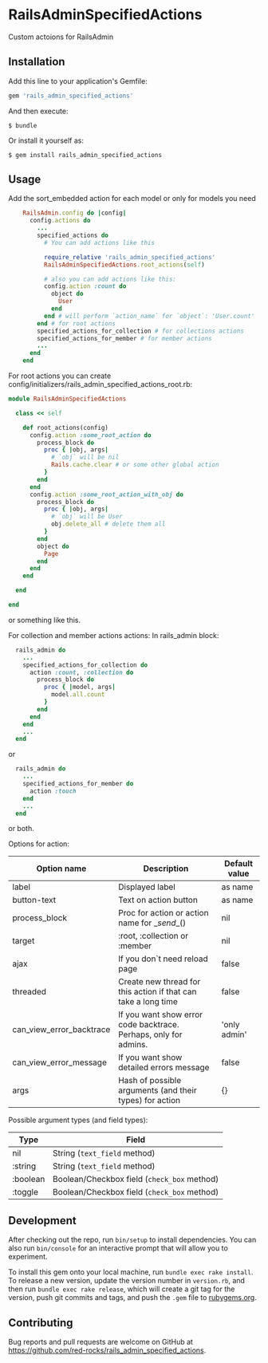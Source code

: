 # RailsAdminSpecifiedActions

Custom actoions for RailsAdmin

## Installation

Add this line to your application's Gemfile:

```ruby
gem 'rails_admin_specified_actions'
```

And then execute:

    $ bundle

Or install it yourself as:

    $ gem install rails_admin_specified_actions

## Usage

Add the sort_embedded action for each model or only for models you need

```ruby
    RailsAdmin.config do |config|
      config.actions do
        ...
        specified_actions do
          # You can add actions like this

          require_relative 'rails_admin_specified_actions'
          RailsAdminSpecifiedActions.root_actions(self)

          # also you can add actions like this:
          config.action :count do
            object do
              User
            end
          end # will perform `action_name` for `object`: 'User.count'
        end # for root actions
        specified_actions_for_collection # for collections actions
        specified_actions_for_member # for member actions
        ...
      end
    end
```

For root actions you can create config/initializers/rails_admin_specified_actions_root.rb:
```ruby
module RailsAdminSpecifiedActions

  class << self

    def root_actions(config)
      config.action :some_root_action do
        process_block do
          proc { |obj, args|
            # `obj` will be nil
            Rails.cache.clear # or some other global action
          }
        end
      end
      config.action :some_root_action_with_obj do
        process_block do
          proc { |obj, args|
            # `obj` will be User
            obj.delete_all # delete them all
          }
        end
        object do
          Page
        end
      end
    end

  end

end

```
or something like this.


For collection and member actions actions:
In rails_admin block:

```ruby
  rails_admin do
    ...
    specified_actions_for_collection do
      action :count, :collection do
        process_block do
          proc { |model, args|
            model.all.count
          }
        end
      end
    end
    ...
  end
```
or

```ruby
  rails_admin do
    ...
    specified_actions_for_member do
      action :touch
    end
    ...
  end
```
or both.

Options for action:

| Option name              | Description                                                      | Default value |
|--------------------------|------------------------------------------------------------------|---------------|
| label                    | Displayed label                                                  | as name       |
| button-text              | Text on action button                                            | as name       |
| process_block            | Proc for action or action name for \__send__()                   | nil           |
| target                   | :root, :collection or :member                                    | nil           |
| ajax                     | If you don`t need reload page                                    | false         |
| threaded                 | Create new thread for this action if that can take a long time   | false         |
| can_view_error_backtrace | If you want show error code backtrace. Perhaps, only for admins. | 'only admin'  |
| can_view_error_message   | If you want show detailed errors message                         | false         |
| args                     | Hash of possible arguments (and their types) for action          | {}            |

Possible argument types (and field types):


| Type                     | Field                                                            |
|--------------------------|------------------------------------------------------------------|
| nil                      | String (`text_field` method)                                     |
| :string                  | String (`text_field` method)                                     |
| :boolean                 | Boolean/Checkbox field (`check_box` method)                      |
| :toggle                  | Boolean/Checkbox field (`check_box` method)                      |


## Development

After checking out the repo, run `bin/setup` to install dependencies. You can also run `bin/console` for an interactive prompt that will allow you to experiment.

To install this gem onto your local machine, run `bundle exec rake install`. To release a new version, update the version number in `version.rb`, and then run `bundle exec rake release`, which will create a git tag for the version, push git commits and tags, and push the `.gem` file to [rubygems.org](https://rubygems.org).

## Contributing

Bug reports and pull requests are welcome on GitHub at https://github.com/red-rocks/rails_admin_specified_actions.
